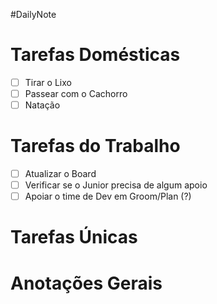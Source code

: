 #DailyNote

# Tarefas Domésticas
- [ ] Tirar o Lixo
- [ ] Passear com o Cachorro
- [ ] Natação

# Tarefas do Trabalho
- [ ] Atualizar o Board
- [ ] Verificar se o Junior precisa de algum apoio
- [ ] Apoiar o time de Dev em Groom/Plan (?)

# Tarefas Únicas

# Anotações Gerais
